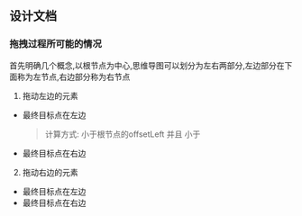 ## 设计文档

### 拖拽过程所可能的情况
  首先明确几个概念,以根节点为中心,思维导图可以划分为左右两部分,左边部分在下面称为左节点,右边部分称为右节点 
1. 拖动左边的元素
  - 最终目标点在左边
    > 计算方式: 小于根节点的offsetLeft 并且  小于
  - 最终目标点在右边
2. 拖动右边的元素
  - 最终目标点在左边
  - 最终目标点在右边
